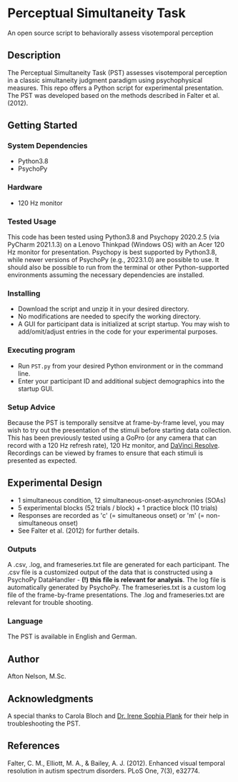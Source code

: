 # Perceptual Simultaneity Task 

An open source script to behaviorally assess visotemporal perception

## Description

The Perceptual Simultaneity Task (PST) assesses visotemporal perception in a classic simultaneity judgment paradigm using psychophysical measures. This repo offers a Python script for experimental presentation. The PST was developed based on the methods described in Falter et al. (2012).

## Getting Started

### System Dependencies

* Python3.8
* PsychoPy

### Hardware

* 120 Hz monitor

### Tested Usage

This code has been tested using Python3.8 and Psychopy 2020.2.5 (via PyCharm 2021.1.3) on a Lenovo Thinkpad (Windows OS) with an Acer 120 Hz monitor for presentation. Psychopy is best supported by Python3.8, while newer versions of PsychoPy (e.g., 2023.1.0) are possible to use. It should also be possible to run from the terminal or other Python-supported environments assuming the necessary dependencies are installed. 

### Installing

* Download the script and unzip it in your desired directory. 
* No modifications are needed to specify the working directory. 
* A GUI for participant data is initialized at script startup. You may wish to add/omit/adjust entries in the code for your experimental purposes.  

### Executing program

* Run `PST.py` from your desired Python environment or in the command line.   
* Enter your participant ID and additional subject demographics into the startup GUI. 

### Setup Advice

Because the PST is temporally sensitve at frame-by-frame level, you may wish to try out the presentation of the stimuli before starting data collection. 
This has been previously tested using a GoPro (or any camera that can record with a 120 Hz refresh rate), 120 Hz monitor, and [DaVinci Resolve](https://www.blackmagicdesign.com/products/davinciresolve). Recordings can be viewed by frames to ensure that each stimuli is presented as expected. 


## Experimental Design 

* 1 simultaneous condition, 12 simultaneous-onset-asynchronies (SOAs) 
* 5 experimental blocks (52 trials / block) + 1 practice block (10 trials)
* Responses are recorded as 'c' (= simultaneous onset) or 'm' (= non-simultaneous onset)
* See Falter et al. (2012) for further details. 

### Outputs

A .csv, .log, and frameseries.txt file are generated for each participant. The .csv file is a customized output of the data that is constructed using a PsychoPy DataHandler - **(!) this file is relevant for analysis**. The log file is automatically generated by PsychoPy. The frameseries.txt is a custom log file of the frame-by-frame presentations. The .log and frameseries.txt are relevant for trouble shooting. 

### Language

The PST is available in English and German. 

## Author

Afton Nelson, M.Sc.

## Acknowledgments

A special thanks to Carola Bloch and [Dr. Irene Sophia Plank](https://github.com/IreneSophia) for their help in troubleshooting the PST. 

## References
Falter, C. M., Elliott, M. A., & Bailey, A. J. (2012). Enhanced visual temporal resolution in autism spectrum disorders. PLoS One, 7(3), e32774.
